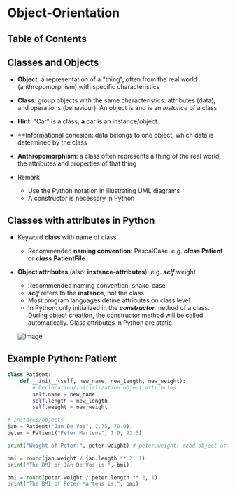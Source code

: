 # Object-Orientation

## Table of Contents  


## Classes and Objects

- **Object**: a representation of a "thing", often from the real world (anthropomorphism) with specific characteristics

- **Class**: group objects with the same characteristics: attributes (data), and operations (behaviour). An object is and is an *instance* of a class

- **Hint**: "Car" is a class, **a** car is an instance/object

- **Informational cohesion: data belongs to one object, which data is determined by the class

- **Anthropomorphism**: a class often represents a thing of the real world, the attributes and properties of that thing

- Remark
  - Use the Python notation in illustrating UML diagrams
  - A constructor is necessary in Python

## Classes with attributes in Python

- Keyword **class** with name of class
  - Recommended **naming convention**: PascalCase: e.g. ***class*** **Patient** or ***class*** **PatientFile**
- **Object attributes** (also: **instance-attributes**): e.g. ***self***.weight
  - Recommended naming convention: snake_case
  - ***self*** refers to the **instance**, not the class
  - Most program languages define attributes on class level
  - In Python: only initialized in the ***constructor*** method of a class. During object creation, the constructor method will be called automatically. Class attributes in Python are static

  ![image](https://github.com/duvuvu/Object-Orientation/assets/128236962/7359388c-83db-4f85-bbea-9ab121508923)

## Example Python: Patient

```python
class Patient:
    def __init__(self, new_name, new_length, new_weight):
        # Declaration/initialization object attributes
        self.name = new_name
        self.length = new_length
        self.weight = new_weight

# Instaces/objects
jan = Patient("Jan De Vos", 1.75, 70.0)
peter = Patient("Peter Martens", 1.9, 92.5)

print("Weight of Peter:", peter.weight) # peter.weight: read object attribute

bmi = round(jan.weight / jan.length ** 2, 1)
print("The BMI of Jan De Vos is:", bmi)

bmi = round(peter.weight / peter.length ** 2, 1)
print("The BMI of Peter Martens is:", bmi)
```
